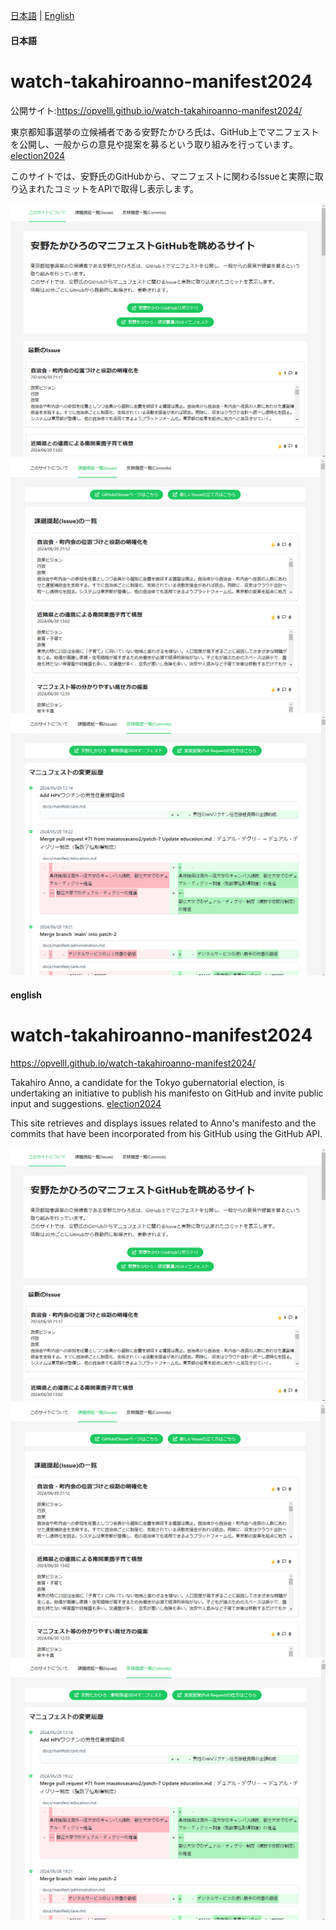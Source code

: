 [日本語](#日本語) | [English](#english)

#### 日本語

# watch-takahiroanno-manifest2024

公開サイト:https://opvelll.github.io/watch-takahiroanno-manifest2024/

東京都知事選挙の立候補者である安野たかひろ氏は、GitHub上でマニフェストを公開し、一般からの意見や提案を募るという取り組みを行っています。[election2024](https://github.com/takahiroanno2024/election2024)

このサイトでは、安野氏のGitHubから、マニフェストに関わるIssueと実際に取り込まれたコミットをAPIで取得し表示します。

![スクリーンショット](<docs/スクリーンショット 2024-07-01 223209.png>)
![スクリーンショット](<docs/スクリーンショット 2024-07-01 001422.png>)
![スクリーンショット](<docs/スクリーンショット 2024-07-01 001453.png>)



#### english

# watch-takahiroanno-manifest2024

https://opvelll.github.io/watch-takahiroanno-manifest2024/

Takahiro Anno, a candidate for the Tokyo gubernatorial election, is undertaking an initiative to publish his manifesto on GitHub and invite public input and suggestions. [election2024](https://github.com/takahiroanno2024/election2024)

This site retrieves and displays issues related to Anno's manifesto and the commits that have been incorporated from his GitHub using the GitHub API.


![スクリーンショット](<docs/スクリーンショット 2024-07-01 223209.png>)
![スクリーンショット](<docs/スクリーンショット 2024-07-01 001422.png>)
![スクリーンショット](<docs/スクリーンショット 2024-07-01 001453.png>)

